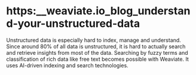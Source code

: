 # https:\_\_weaviate.io_blog_understand-your-unstructured-data

Unstructured data is especially hard to index, manage and understand. Since around 80% of all data is unstructured, it is hard to actually search and retrieve insights from most of the data. Searching by fuzzy terms and classification of rich data like free text becomes possible with Weaviate. It uses AI-driven indexing and search technologies.
